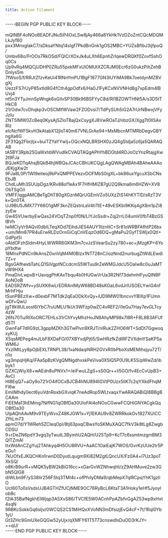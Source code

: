 ```yaml
---
title: Action Filament
---
```


<style>
    header, nav, footer{
        display: none;
    }
    p {
        overflow: auto;
    }
</style>

\-\-\-\-\-BEGIN PGP PUBLIC KEY BLOCK\-\-\-\-\-<br>
<br>
mQINBF4oNOoBEADFJNu5iP4OxLSw8jAy466a8YkHk1VzDZoZntCQcMDQMLkJyf60<br>
pxx3MnxglakC7/sDksaYNtq14sIgf7PkdBnGnk1gOS2MBC+YUZsBfIbJ3ijfpoQ/<br>
Umbv68o/FrOOs7RkOSd/FQICrXOxJk4uLXh6EpnhZrlqewDRQKf0ZovfSshOq0Cs<br>
Up9vRq4MQCjUDHP0ZRu55pxkMFxUlOMUtXZCRJM0Ecr6zG0ukzPihZehBDnIys5m<br>
7fWsoS/f/RRJtZfzvKeUi41RNnYmPU1BgF1877GN3lUYiMA9Bk7oetdynMZBVgXj<br>
UezzFS7rUyP85xtId8G4fCth4gpOdfx6/Ha0J1FyKCxNVVNHd8g7xpEdm4lBUvj4<br>
nt5n3YTyJmnSpWngk6xGiIvSP30Bk96BSFYyC8d/Rl1BZOWTHNt5A/s3D5tTHkC8<br>
21/Odw7cvDhqkp3vOSCMlfWVaw2FZODvsi7/TdPySUh5iG2A7rUrNBwxjVFyJzIu<br>
ZNT5IMW0ZcBeq0KysAjSZloTBajQxCsygXJ8VwROaTJ/nbzGX/XggTt0llSAx8Iz<br>
eIcNcfWF5kvH3kAtabX12jlsT40m67VNLGrAe94+MxMbcnMTMRbDegvGBYngXa6G<br>
2F31Qg2Fbrjtjx+buiTZYaYYwlj+OQcxNQLBRSHX0zJQ4gStdja5z6ja5QARAQAB<br>
tA5BY3Rpb25GaWxhbWVudIkCVAQTAQgAPhYhBDGtd4RDJoOzYnzRtajgXw2t9FJa<br>
BQJeKDTqAhsjBQkB4hjWBQsJCAcCBhUKCQgLAgQWAgMBAh4BAheAAAoJEKjgXw2t<br>
9FJa8L0P/1WI9eiteoj9bPxQMPPEVezvDOFMbS0igXL+bk86uxYgcuXSbCNsEbJB<br>
ChdLuMh3SUUpDgz/KRv88of1eAx1F7HfHMIZB7gU2Q9kma6m6HZW+XV8ObTSgO/i<br>
VMFF/qgpAMCBeTgDhT80gXGznMQrUGEmVZo5UXzZtS14hKYTlD/sRzT3Vk+Qn0TA<br>
UJ9BU5JMX77Y66O1gMF3knZEQstnLaV4tiTtE+49vESKbi9KKq4gX8m1pZi8zyEw<br>
Gw4SVUwrbyEwQas24VOqTZnp0f0N/LIYJoSsdr+Zqj2rrL04umV0fbT4BzGSIBVh<br>
IwMCIyVr9AQvl0dblLTeqXOd7EihdJiE54AUY1llznttC+Sr81oWRBFAfhtP26bx<br>
+um/Mm87PR4uErwRLDzOrnGiCqCnVEqzOd6DQ+gMaPu2GyfTSWjx0QtI+GdPpt5i<br>
oAIdOFzhSldm4HyLWWRR6GKM3m7cvJzSVearSu2zy780+ec+jMzgKP+6YopYbdtw<br>
18MnxPdNCn9kAnsZ0xnVqM4M0Blzx1NT728nC/iozNnd2nurbugZtWdLEwdi7Z+v<br>
BgsGAfhexbTahLQ1SiVgptNCcdcmS5WTuu9rZeWMGJdcU5OaIw8c0uJaMTvW9HX4<br>
PmaDivLwpxB+UavqgPhKAxTbqu4b0HUGwVrUa3R2Nf73dehnhlFyuQINBF4oNOoB<br>
EADSRZWfv+ySUXK6wLrEDRAnlMyW68BD48sKGaL6vdJrlUSOELYwiG4nfMrhFHju<br>
tSunPBEzXw+d0exbF7MTdk2qEaODkXvQy+iUD9MW01bncvvYBIXp1FUmnwDf+QwU<br>
jgT9kWJLxosI6iYbC7ruUMLU1kUr3WFzp0wZC4vREF2/i1eGu7Hay7evGLTcy4zW<br>
26fs70Tu/RIXoORC7EHLs31rChYvyMhzHoJN8AhyMP98x7l8R+F8L8B3AFUfd5Tf<br>
GwnFaF7dIIG9zL3gppMZKh3GTwPlvn9XRJT/nlRuk2ZHO6WT+SdDt7GgwoqxyKUj<br>
X5qsMEPeg4mJLbF8XDaFO/07XBYxdjPjtl5/SwHRzfkZdIRFZVXdmYSaKPSaWM6J<br>
YxzIMtLyy8pOjbEXLTRNPL38/1xaNdaqiNRH2GVxR0bPboXsMEMihsjyu72T/n1o<br>
vg3mpqHjKq/iFAa5pBzKVgQMNgdhxskPeViva0X5lQ5P0U9LK5S/pWwZd/ibbyk1<br>
GZXCjWiyX8+wAEdn8uPNVx1+/eiFwuLZgS+sS0Qr++li5GO/fv4EcCvUpB3+AvCl<br>
Hl8EqQ7+aOy9o721rO4ifOCxBJCB4hNU894IGVtP0Uzx5liK7c2qYXkdFhqMFl6w<br>
EmiIMhdy0ect6yuVdnRoxbGXviqK7neAdRop5WLtvaqxYwARAQABiQI8BBgBCAAm<br>
FiEEMa13hEMmg7NifNG1qOBfDa30UloFAl4oNOoCGwwFCQHiGNYACgkQqOBfDa30<br>
UlpAQhAAvM9v9TEyWvxZ48KJGW1x+Yj1EKAU9v8ZWRRkokOv1827XUiCCZfhLm73<br>
apmO7d/Y1WReh5ZCleqOpl/8tj63pxqCBwsYoSKMuXAQC7fkV3k8tLg8ZwgbCDSU<br>
9+rDeZN6pdY3vgq3yTwutL3BymhU2AQH/U25Tp9+KcT7c6ssmtmzgmBM3QlTZmAl<br>
ttxWdAnCZgYuj2TAhkyq4H5OU8RVU+AaAC1OaiEajK7WOS/GvrKzUUe2tr5PeGu1<br>
7kUOfxEJKQCHKn1rwnD0DyutLqugm9Xi82M2gtLQncUX/Fz0A4+l7Uz3poTXkSQ/<br>
o8KrB9urR+vMQK5yBW2kBiG16cc+xGarGvWZNhwqHi/zZ9AHMuve2zw3GbN5QlG8<br>
diWLbn9F/yS38Iir256FStq3TMI4c+ofPfvlyDMa9/qbMepX7qIRCpqYhK1gzIiO<br>
UcI60To0sVsdsUJB4GTHZfUCjNME9OC76RyBcL6KtaT3A1Hoky1eHf5Jyoylob8c<br>
f2lA35BafNgkhEIWjqp3A5XvS86/TVCfE5W0ACnhPpAZbfvGgAZ53wp9xHxt4sqN<br>
9RBKcSokkGq6sIjv/0WCQS2CS1MiHQxXVoNN3mDfsizjEvQ4cF+7t/1RqI0Yb1yU<br>
Gt3ZHc9GmUXeGQGw52yUjx/qXMFY61T5T73cnswdIsDuOD3rKJY=<br>
=+qU/<br>
\-\-\-\-\-END PGP PUBLIC KEY BLOCK\-\-\-\-\-<br>
